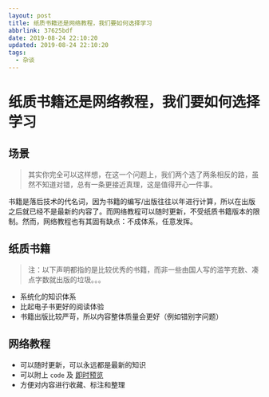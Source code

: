 ```yaml
---
layout: post
title: 纸质书籍还是网络教程，我们要如何选择学习
abbrlink: 37625bdf
date: 2019-08-24 22:10:20
updated: 2019-08-24 22:10:20
tags:
  - 杂谈
---
```


# 纸质书籍还是网络教程，我们要如何选择学习

## 场景

> 其实你完全可以这样想，在这一个问题上，我们两个选了两条相反的路，虽然不知道对错，总有一条更接近真理，这是值得开心一件事。

书籍是落后技术的代名词，因为书籍的编写/出版往往以年进行计算，所以在出版之后就已经不是最新的内容了。而网络教程可以随时更新，不受纸质书籍版本的限制。然而，网络教程也有其固有缺点：不成体系，任意发挥。

## 纸质书籍

> 注：以下声明都指的是比较优秀的书籍，而非一些由国人写的滥竽充数、凑点字数就出版的垃圾。。。

- 系统化的知识体系
- 比起电子书更好的阅读体验
- 书籍出版比较严苛，所以内容整体质量会更好（例如错别字问题）

## 网络教程

- 可以随时更新，可以永远都是最新的知识
- 可以附上 `code` 及 [即时预览](https://codepen.io/)
- 方便对内容进行收藏、标注和整理
